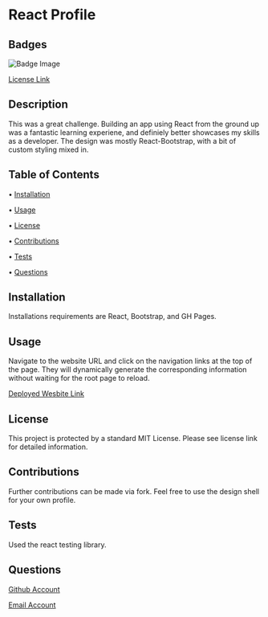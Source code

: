 # React Profile

  ## Badges
  ![Badge Image](https://img.shields.io/badge/License-MIT-yellow.svg)

  [License Link](https://opensource.org/licenses/MIT)

  ## Description
  This was a great challenge. Building an app using React from the ground up was a fantastic learning experiene, and definiely better showcases my skills as a developer. The design was mostly React-Bootstrap, with a bit of custom styling mixed in.

  ## Table of Contents
  
  • [Installation](#installation)

  • [Usage](#usage)

  • [License](#license)

  • [Contributions](#contributions)

  • [Tests](#tests)

  • [Questions](#questions)

  ## Installation
  Installations requirements are React, Bootstrap, and GH Pages.

  ## Usage
  Navigate to the website URL and click on the navigation links at the top of the page. They will dynamically generate the corresponding information without waiting for the root page to reload.

  [Deployed Wesbite Link](https://kirkhagglund.github.io/react-profile/) 

  ## License
  This project is protected by a standard MIT License. Please see license link for detailed information.
  
  ## Contributions
  Further contributions can be made via fork. Feel free to use the design shell for your own profile.

  ## Tests
  Used the react testing library.

  ## Questions
  [Github Account](https://github.com/KirkHagglund)

  [Email Account](mailto:kirkhagglund@gmail.com)

